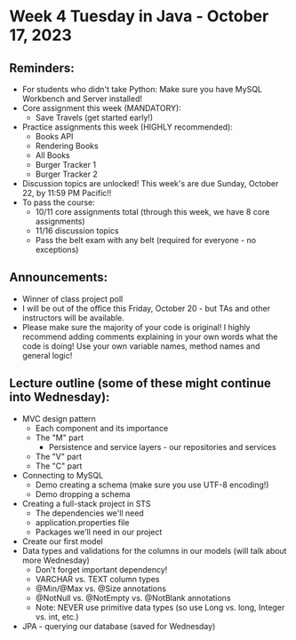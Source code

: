 # Week 4 Tuesday in Java - October 17, 2023

## Reminders:
- For students who didn't take Python: Make sure you have MySQL Workbench and Server installed!
- Core assignment this week (MANDATORY):
    - Save Travels (get started early!)
- Practice assignments this week (HIGHLY recommended):
    - Books API
    - Rendering Books
    - All Books
    - Burger Tracker 1
    - Burger Tracker 2
- Discussion topics are unlocked!  This week's are due Sunday, October 22, by 11:59 PM Pacific!!
- To pass the course:
    - 10/11 core assignments total (through this week, we have 8 core assignments)
    - 11/16 discussion topics
    - Pass the belt exam with any belt (required for everyone - no exceptions)

## Announcements:
- Winner of class project poll
- I will be out of the office this Friday, October 20 - but TAs and other instructors will be available.
- Please make sure the majority of your code is original!  I highly recommend adding comments explaining in your own words what the code is doing!  Use your own variable names, method names and general logic!

## Lecture outline (some of these might continue into Wednesday):
- MVC design pattern
    - Each component and its importance
    - The "M" part
        - Persistence and service layers - our repositories and services
    - The "V" part
    - The "C" part
- Connecting to MySQL
    - Demo creating a schema (make sure you use UTF-8 encoding!)
    - Demo dropping a schema
- Creating a full-stack project in STS
    - The dependencies we'll need
    - application.properties file
    - Packages we'll need in our project
- Create our first model
- Data types and validations for the columns in our models (will talk about more Wednesday)
    - Don't forget important dependency!
    - VARCHAR vs. TEXT column types
    - @Min/@Max vs. @Size annotations
    - @NotNull vs. @NotEmpty vs. @NotBlank annotations
    - Note: NEVER use primitive data types (so use Long vs. long, Integer vs. int, etc.)
- JPA - querying our database (saved for Wednesday)

